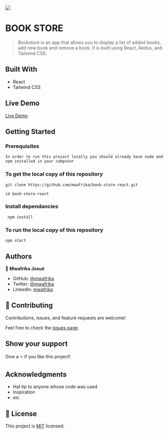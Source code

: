 ![](https://img.shields.io/badge/Microverse-blueviolet)

# BOOK STORE

> Bookstore is an app that allows you to display a list of added books, add new book and remove a book. It is built using React, Redux, and Tailwind CSS.

## Built With

- React
- Tailwind CSS

## Live Demo

[Live Demo](https://book-store-mwa.netlify.app/)

## Getting Started

### Prerequisites

```
In order to run this project locally you should already have node and npm installed in your computer
```

### To get the local copy of this repository

```
git clone https://github.com/mwafrika/book-store-react.git

cd book-store-react
```

### Install dependancies

```
 npm install
```

### To run the local copy of this repository

```
npm start
```

## Authors

👤 **Mwafrika Josué**

- GitHub: [@mwafrika](https://github.com/mwafrika)
- Twitter: [@mwafrika](https://twitter.com/mwafrikamufung1)
- LinkedIn: [mwafrika](https://linkedin.com/in/mwafrika-mufungizi)

## 🤝 Contributing

Contributions, issues, and feature requests are welcome!

Feel free to check the [issues page](../../issues/).

## Show your support

Give a ⭐️ if you like this project!

## Acknowledgments

- Hat tip to anyone whose code was used
- Inspiration
- etc

## 📝 License

This project is [MIT](./MIT.md) licensed.
